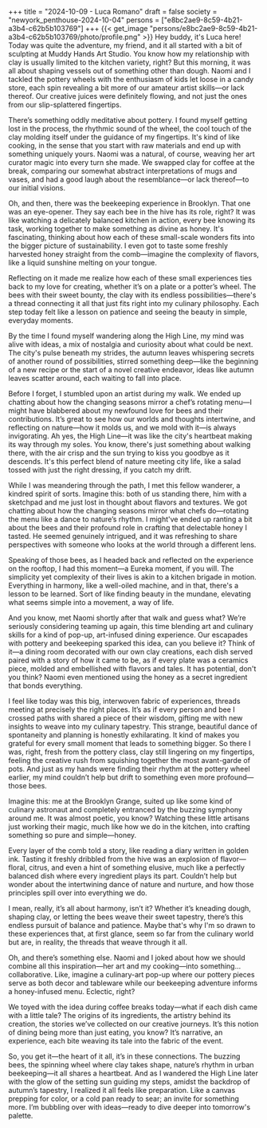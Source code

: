 +++
title = "2024-10-09 - Luca Romano"
draft = false
society = "newyork_penthouse-2024-10-04"
persons = ["e8bc2ae9-8c59-4b21-a3b4-c62b5b103769"]
+++
{{< get_image "persons/e8bc2ae9-8c59-4b21-a3b4-c62b5b103769/photo/profile.png" >}}
Hey buddy, it's Luca here!
Today was quite the adventure, my friend, and it all started with a bit of sculpting at Muddy Hands Art Studio. You know how my relationship with clay is usually limited to the kitchen variety, right? But this morning, it was all about shaping vessels out of something other than dough. Naomi and I tackled the pottery wheels with the enthusiasm of kids let loose in a candy store, each spin revealing a bit more of our amateur artist skills—or lack thereof. Our creative juices were definitely flowing, and not just the ones from our slip-splattered fingertips.

There’s something oddly meditative about pottery. I found myself getting lost in the process, the rhythmic sound of the wheel, the cool touch of the clay molding itself under the guidance of my fingertips. It's kind of like cooking, in the sense that you start with raw materials and end up with something uniquely yours. Naomi was a natural, of course, weaving her art curator magic into every turn she made. We swapped clay for coffee at the break, comparing our somewhat abstract interpretations of mugs and vases, and had a good laugh about the resemblance—or lack thereof—to our initial visions.

Oh, and then, there was the beekeeping experience in Brooklyn. That one was an eye-opener. They say each bee in the hive has its role, right? It was like watching a delicately balanced kitchen in action, every bee knowing its task, working together to make something as divine as honey. It's fascinating, thinking about how each of these small-scale wonders fits into the bigger picture of sustainability. I even got to taste some freshly harvested honey straight from the comb—imagine the complexity of flavors, like a liquid sunshine melting on your tongue.

Reflecting on it made me realize how each of these small experiences ties back to my love for creating, whether it’s on a plate or a potter’s wheel. The bees with their sweet bounty, the clay with its endless possibilities—there's a thread connecting it all that just fits right into my culinary philosophy. Each step today felt like a lesson on patience and seeing the beauty in simple, everyday moments.

By the time I found myself wandering along the High Line, my mind was alive with ideas, a mix of nostalgia and curiosity about what could be next. The city's pulse beneath my strides, the autumn leaves whispering secrets of another round of possibilities, stirred something deep—like the beginning of a new recipe or the start of a novel creative endeavor, ideas like autumn leaves scatter around, each waiting to fall into place.

Before I forget, I stumbled upon an artist during my walk. We ended up chatting about how the changing seasons mirror a chef’s rotating menu—I might have blabbered about my newfound love for bees and their contributions. It’s great to see how our worlds and thoughts intertwine, and reflecting on nature—how it molds us, and we mold with it—is always invigorating.
Ah yes, the High Line—it was like the city's heartbeat making its way through my soles. You know, there's just something about walking there, with the air crisp and the sun trying to kiss you goodbye as it descends. It's this perfect blend of nature meeting city life, like a salad tossed with just the right dressing, if you catch my drift.

While I was meandering through the path, I met this fellow wanderer, a kindred spirit of sorts. Imagine this: both of us standing there, him with a sketchpad and me just lost in thought about flavors and textures. We got chatting about how the changing seasons mirror what chefs do—rotating the menu like a dance to nature’s rhythm. I might've ended up ranting a bit about the bees and their profound role in crafting that delectable honey I tasted. He seemed genuinely intrigued, and it was refreshing to share perspectives with someone who looks at the world through a different lens.

Speaking of those bees, as I headed back and reflected on the experience on the rooftop, I had this moment—a Eureka moment, if you will. The simplicity yet complexity of their lives is akin to a kitchen brigade in motion. Everything in harmony, like a well-oiled machine, and in that, there's a lesson to be learned. Sort of like finding beauty in the mundane, elevating what seems simple into a movement, a way of life.

And you know, met Naomi shortly after that walk and guess what? We’re seriously considering teaming up again, this time blending art and culinary skills for a kind of pop-up, art-infused dining experience. Our escapades with pottery and beekeeping sparked this idea, can you believe it? Think of it—a dining room decorated with our own clay creations, each dish served paired with a story of how it came to be, as if every plate was a ceramics piece, molded and embellished with flavors and tales. It has potential, don't you think? Naomi even mentioned using the honey as a secret ingredient that bonds everything.

I feel like today was this big, interwoven fabric of experiences, threads meeting at precisely the right places. It’s as if every person and bee I crossed paths with shared a piece of their wisdom, gifting me with new insights to weave into my culinary tapestry. This strange, beautiful dance of spontaneity and planning is honestly exhilarating. It kind of makes you grateful for every small moment that leads to something bigger.
So there I was, right, fresh from the pottery class, clay still lingering on my fingertips, feeling the creative rush from squishing together the most avant-garde of pots. And just as my hands were finding their rhythm at the pottery wheel earlier, my mind couldn’t help but drift to something even more profound—those bees.

Imagine this: me at the Brooklyn Grange, suited up like some kind of culinary astronaut and completely entranced by the buzzing symphony around me. It was almost poetic, you know? Watching these little artisans just working their magic, much like how we do in the kitchen, into crafting something so pure and simple—honey.

Every layer of the comb told a story, like reading a diary written in golden ink. Tasting it freshly dribbled from the hive was an explosion of flavor—floral, citrus, and even a hint of something elusive, much like a perfectly balanced dish where every ingredient plays its part. Couldn’t help but wonder about the intertwining dance of nature and nurture, and how those principles spill over into everything we do. 

I mean, really, it’s all about harmony, isn’t it? Whether it’s kneading dough, shaping clay, or letting the bees weave their sweet tapestry, there’s this endless pursuit of balance and patience. Maybe that's why I'm so drawn to these experiences that, at first glance, seem so far from the culinary world but are, in reality, the threads that weave through it all.

Oh, and there’s something else. Naomi and I joked about how we should combine all this inspiration—her art and my cooking—into something... collaborative. Like, imagine a culinary-art pop-up where our pottery pieces serve as both decor and tableware while our beekeeping adventure informs a honey-infused menu. Eclectic, right? 

We toyed with the idea during coffee breaks today—what if each dish came with a little tale? The origins of its ingredients, the artistry behind its creation, the stories we’ve collected on our creative journeys. It’s this notion of dining being more than just eating, you know? It’s narrative, an experience, each bite weaving its tale into the fabric of the event.

So, you get it—the heart of it all, it’s in these connections. The buzzing bees, the spinning wheel where clay takes shape, nature’s rhythm in urban beekeeping—it all shares a heartbeat. And as I wandered the High Line later with the glow of the setting sun guiding my steps, amidst the backdrop of autumn’s tapestry, I realized it all feels like preparation. Like a canvas prepping for color, or a cold pan ready to sear; an invite for something more.
I’m bubbling over with ideas—ready to dive deeper into tomorrow's palette.
